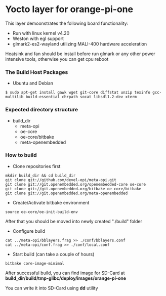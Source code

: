 # Yocto layer for orange-pi-one

This layer demoonstrates the following board functionality:

* Run with linux kernel v4.20
* Weston with egl support
* glmark2-es2-wayland utilizing MALI-400 hardware acceleration

Heatsink and fan should be install before run glmark or any other power intensive tools, otherwise you can get cpu reboot

### The Build Host Packages
* Ubuntu and Debian
``` 
$ sudo apt-get install gawk wget git-core diffstat unzip texinfo gcc-multilib build-essential chrpath socat libsdl1.2-dev xterm
```
### Expected directory structure
- build_dir
    - meta-opi
    - oe-core
    - oe-core/bitbake
    - meta-openembedded

### How to build
* Clone repositories first
```
mkdir build_dir && cd build_dir
git clone git://github.com/devel-opi/meta-opi.git
git clone git://git.openembedded.org/openembedded-core oe-core
git clone git://git.openembedded.org/bitbake oe-core/bitbake
git clone git://git.openembedded.org/meta-openembedded
```
* Create/Activate bitbake environment
```
source oe-core/oe-init-build-env
```
After that you should be moved into newly created "./build" folder
    
* Configure build
```
cat ../meta-opi/bblayers.frag >> ./conf/bblayers.conf
cat ../meta-opi/conf.frag >> ./conf/local.conf
```
* Start build (can take a couple of hours)
```
bitbake core-image-minimal
```
    
After successful build, you can find image for SD-Card at **build_dir/build/tmp-glibc/deploy/images/orange-pi-one**

You can write it into SD-Card using **dd** utility
